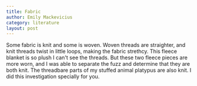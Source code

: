 ```yaml
---
title: Fabric
author: Emily Mackevicius
category: literature
layout: post
---
```


Some fabric is knit and some is woven. Woven threads are straighter, and knit threads twist in little loops, making the fabric strethcy. This fleece blanket is so plush I can't see the threads. But these two fleece pieces are more worn, and I was able to separate the fuzz and determine that they are both knit.  The threadbare parts of my stuffed animal platypus are also knit. I did this investigation specially for you. 
